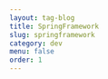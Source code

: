```yaml
---
layout: tag-blog
title: SpringFramework
slug: springframework
category: dev
menu: false
order: 1
---
```

